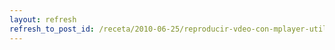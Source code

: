 ```yaml
---
layout: refresh
refresh_to_post_id: /receta/2010-06-25/reproducir-vdeo-con-mplayer-utilizando-la-gpu-y-vdpau-para-decodificar
---
```

